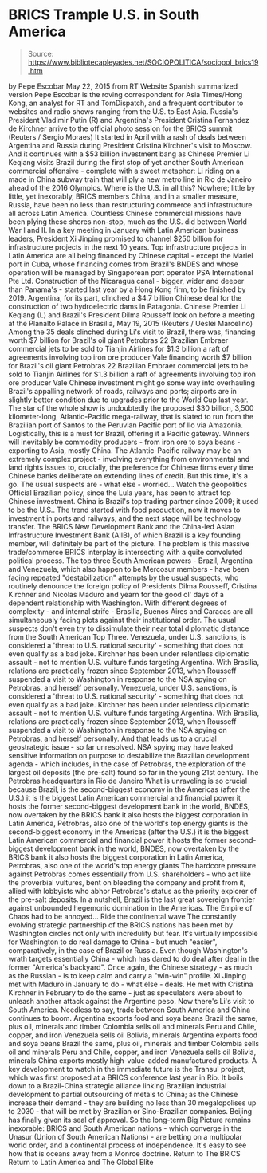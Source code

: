 # BRICS Trample U.S. in South America

> Source: https://www.bibliotecapleyades.net/SOCIOPOLITICA/sociopol_brics19.htm

by Pepe Escobar
May 22, 2015
from RT Website
Spanish summarized version
Pepe Escobar is the roving correspondent for Asia Times/Hong Kong, an analyst for RT and TomDispatch, and a frequent contributor to websites and radio shows ranging from the U.S. to East Asia.
Russia's President Vladimir Putin (R)
and Argentina's President Cristina Fernandez de Kirchner
arrive to the official photo session for the BRICS summit
(Reuters / Sergio Moraes)
It started in April with a rash of deals between Argentina and Russia during President Cristina Kirchner's visit to Moscow. And it continues with a $53 billion investment bang as Chinese Premier Li Keqiang visits Brazil during the first stop of yet another South American commercial offensive - complete with a sweet metaphor: Li riding on a made in China subway train that will ply a new metro line in Rio de Janeiro ahead of the 2016 Olympics. Where is the U.S. in all this? Nowhere; little by little, yet inexorably, BRICS members China, and in a smaller measure, Russia, have been no less than restructuring commerce and infrastructure all across Latin America. Countless Chinese commercial missions have been plying these shores non-stop, much as the U.S. did between World War I and II. In a key meeting in January with Latin American business leaders, President Xi Jinping promised to channel $250 billion for infrastructure projects in the next 10 years. Top infrastructure projects in Latin America are all being financed by Chinese capital - except the Mariel port in Cuba, whose financing comes from Brazil's BNDES and whose operation will be managed by Singaporean port operator PSA International Pte Ltd. Construction of the Nicaragua canal - bigger, wider and deeper than Panama's - started last year by a Hong Kong firm, to be finished by 2019.
Argentina, for its part, clinched a $4.7 billion Chinese deal for the construction of two hydroelectric dams in Patagonia.
Chinese Premier Li Keqiang (L)
and Brazil's President Dilma Rousseff
look on before a meeting at the
Planalto Palace in Brasilia, May 19, 2015
(Reuters / Ueslei Marcelino)
Among the 35 deals clinched during Li's visit to Brazil, there was,
financing worth $7 billion for Brazil's oil giant Petrobras 22 Brazilian Embraer commercial jets to be sold to Tianjin Airlines for $1.3 billion a raft of agreements involving top iron ore producer Vale
financing worth $7 billion for Brazil's oil giant Petrobras
22 Brazilian Embraer commercial jets to be sold to Tianjin Airlines for $1.3 billion
a raft of agreements involving top iron ore producer Vale
Chinese investment might go some way into overhauling Brazil's appalling network of roads, railways and ports; airports are in slightly better condition due to upgrades prior to the World Cup last year. The star of the whole show is undoubtedly the proposed $30 billion, 3,500 kilometer-long, Atlantic-Pacific mega-railway, that is slated to run from the Brazilian port of Santos to the Peruvian Pacific port of Ilo via Amazonia. Logistically, this is a must for Brazil, offering it a Pacific gateway. Winners will inevitably be commodity producers - from iron ore to soya beans - exporting to Asia, mostly China. The Atlantic-Pacific railway may be an extremely complex project - involving everything from environmental and land rights issues to, crucially, the preference for Chinese firms every time Chinese banks deliberate on extending lines of credit. But this time, it's a go.
The usual suspects are - what else - worried...
Watch the geopolitics Official Brazilian policy, since the Lula years, has been to attract top Chinese investment.
China is Brazil's top trading partner since 2009; it used to be the U.S.. The trend started with food production, now it moves to investment in ports and railways, and the next stage will be technology transfer.
The BRICS New Development Bank and the China-led Asian Infrastructure Investment Bank (AIIB), of which Brazil is a key founding member, will definitely be part of the picture. The problem is this massive trade/commerce BRICS interplay is intersecting with a quite convoluted political process.
The top three South American powers - Brazil, Argentina and Venezuela, which also happen to be Mercosur members - have been facing repeated "destabilization" attempts by the usual suspects, who routinely denounce the foreign policy of Presidents Dilma Rousseff, Cristina Kirchner and Nicolas Maduro and yearn for the good ol' days of a dependent relationship with Washington. With different degrees of complexity - and internal strife - Brasilia, Buenos Aires and Caracas are all simultaneously facing plots against their institutional order. The usual suspects don't even try to dissimulate their near total diplomatic distance from the South American Top Three.
Venezuela, under U.S. sanctions, is considered a 'threat to U.S. national security' - something that does not even qualify as a bad joke. Kirchner has been under relentless diplomatic assault - not to mention U.S. vulture funds targeting Argentina. With Brasilia, relations are practically frozen since September 2013, when Rousseff suspended a visit to Washington in response to the NSA spying on Petrobras, and herself personally.
Venezuela, under U.S. sanctions, is considered a 'threat to U.S. national security' - something that does not even qualify as a bad joke.
Kirchner has been under relentless diplomatic assault - not to mention U.S. vulture funds targeting Argentina.
With Brasilia, relations are practically frozen since September 2013, when Rousseff suspended a visit to Washington in response to the NSA spying on Petrobras, and herself personally.
And that leads us to a crucial geostrategic issue - so far unresolved. NSA spying may have leaked sensitive information on purpose to destabilize the Brazilian development agenda - which includes, in the case of Petrobras, the exploration of the largest oil deposits (the pre-salt) found so far in the young 21st century.
The Petrobras headquarters in Rio de Janeiro
What is unraveling is so crucial because Brazil,
is the second-biggest economy in the Americas (after the U.S.) it is the biggest Latin American commercial and financial power it hosts the former second-biggest development bank in the world, BNDES, now overtaken by the BRICS bank it also hosts the biggest corporation in Latin America, Petrobras, also one of the world's top energy giants
is the second-biggest economy in the Americas (after the U.S.)
it is the biggest Latin American commercial and financial power
it hosts the former second-biggest development bank in the world, BNDES, now overtaken by the BRICS bank
it also hosts the biggest corporation in Latin America, Petrobras, also one of the world's top energy giants
The hardcore pressure against Petrobras comes essentially from U.S. shareholders - who act like the proverbial vultures, bent on bleeding the company and profit from it, allied with lobbyists who abhor Petrobras's status as the priority explorer of the pre-salt deposits. In a nutshell, Brazil is the last great sovereign frontier against unbounded hegemonic domination in the Americas.
The Empire of Chaos had to be annoyed...
Ride the continental wave The constantly evolving strategic partnership of the BRICS nations has been met by Washington circles not only with incredulity but fear.
It's virtually impossible for Washington to do real damage to China - but much "easier", comparatively, in the case of Brazil or Russia. Even though Washington's wrath targets essentially China - which has dared to do deal after deal in the former "America's backyard". Once again, the Chinese strategy - as much as the Russian - is to keep calm and carry a "win-win" profile.
Xi Jinping met with Maduro in January to do - what else - deals. He met with Cristina Kirchner in February to do the same - just as speculators were about to unleash another attack against the Argentine peso. Now there's Li's visit to South America. Needless to say, trade between South America and China continues to boom.
Argentina exports food and soya beans Brazil the same, plus oil, minerals and timber Colombia sells oil and minerals Peru and Chile, copper, and iron Venezuela sells oil Bolivia, minerals
Argentina exports food and soya beans
Brazil the same, plus oil, minerals and timber
Colombia sells oil and minerals
Peru and Chile, copper, and iron
Venezuela sells oil
Bolivia, minerals
China exports mostly high-value-added manufactured products. A key development to watch in the immediate future is the Transul project, which was first proposed at a BRICS conference last year in Rio. It boils down to a Brazil-China strategic alliance linking Brazilian industrial development to partial outsourcing of metals to China; as the Chinese increase their demand - they are building no less than 30 megalopolises up to 2030 - that will be met by Brazilian or Sino-Brazilian companies.
Beijing has finally given its seal of approval. So the long-term Big Picture remains inexorable:
BRICS and South American nations - which converge in the Unasur (Union of South American Nations) - are betting on a multipolar world order, and a continental process of independence.
It's easy to see how that is oceans away from a Monroe doctrine.
Return to The BRICS
Return to Latin America and The Global Elite
